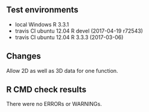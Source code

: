 ## Test environments
* local Windows R 3.3.1 
* travis CI ubuntu 12.04 R devel (2017-04-19 r72543)
* travis CI ubuntu 12.04 R 3.3.3 (2017-03-06)


## Changes
Allow 2D as well as 3D data for one function.

## R CMD check results
There were no ERRORs or WARNINGs. 
